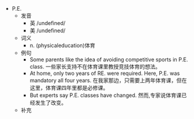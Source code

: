 - P.E.
  - 发音
    - 英 /undefined/
    - 美 /undefined/
  - 词义
    - n. (physicaleducation)体育
  - 例句
    - Some parents like the idea of avoiding competitive sports in P.E. class. 一些家长支持不在体育课里教授竞技体育的想法。
    - At home, only two years of RE. were required. Here, P.E. was mandatory all four years. 在我家那边，只需要上两年体育课，但在这里，体育课四年里都是必修课。
    - But experts say P.E. classes have changed. 然而,专家说体育课已经发生了改变。
  - 补充
